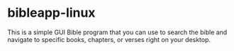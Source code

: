 # bibleapp-linux
This is a simple GUI Bible program that you can use to search the bible and navigate to specific books, chapters, or verses right on your desktop.
